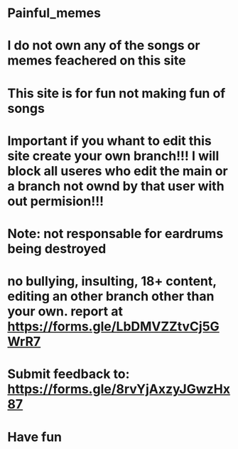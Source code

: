 # Painful_memes
# I do not own any of the songs or memes feachered on this site


# This site is for fun not making fun of songs

# Important if you whant to edit this site create your own branch!!! I will block all useres who edit the main or a branch not ownd by that user  with out permision!!!

# Note: not responsable for eardrums being destroyed

# no bullying, insulting, 18+ content, editing an other branch other than your own. report at https://forms.gle/LbDMVZZtvCj5GWrR7

# Submit feedback to: https://forms.gle/8rvYjAxzyJGwzHx87

# Have fun 
